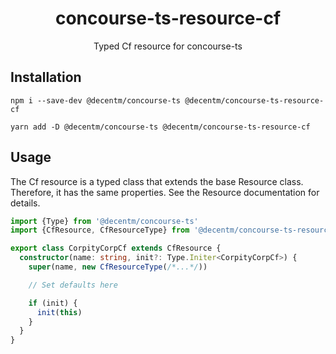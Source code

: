 <h1 align="center">
  concourse-ts-resource-cf
</h1>

<div align="center">

  Typed Cf resource for concourse-ts
</div>

## Installation

`npm i --save-dev @decentm/concourse-ts @decentm/concourse-ts-resource-cf`

`yarn add -D @decentm/concourse-ts @decentm/concourse-ts-resource-cf`

## Usage

The Cf resource is a typed class that extends the base Resource class.
Therefore, it has the same properties. See the Resource documentation for details.

```typescript
import {Type} from '@decentm/concourse-ts'
import {CfResource, CfResourceType} from '@decentm/concourse-ts-resource-cf'

export class CorpityCorpCf extends CfResource {
  constructor(name: string, init?: Type.Initer<CorpityCorpCf>) {
    super(name, new CfResourceType(/*...*/))

    // Set defaults here

    if (init) {
      init(this)
    }
  }
}
```
